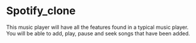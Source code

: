 # Spotify_clone
 This music player will have all the features found in a typical music player. You will be able to add, play, pause and seek songs that have been added. 

